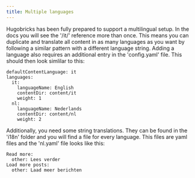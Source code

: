 ```yaml
---
title: Multiple languages
---
```


Hugobricks has been fully prepared to support a multilingual setup. In the docs you will see the '/it/' reference more than once. This means you can duplicate and translate all content in as many languages as you want by following a similar pattern with a different language string. Adding a language also requires an additional entry in the 'config.yaml' file. This should then look simlilar to this:

```
defaultContentLanguage: it
languages:
  it:
    languageName: English
    contentDir: content/it
    weight: 1
  nl:
    languageName: Nederlands
    contentDir: content/nl
    weight: 2
```

Additionally, you need some string translations. They can be found in the 'i18n' folder and you will find a file for every language. This files are yaml files and the 'nl.yaml' file looks like this:

```
Read more:
  other: Lees verder
Load more posts:
  other: Laad meer berichten
```
